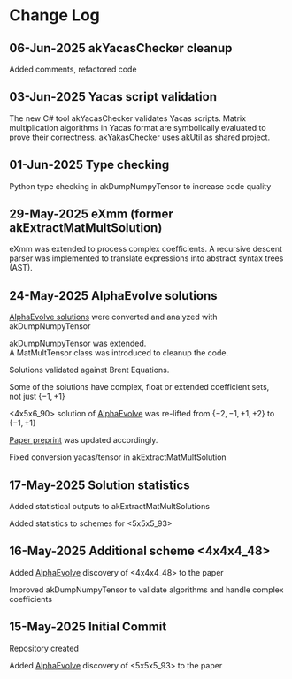 # Change Log

## 06-Jun-2025 akYacasChecker cleanup

Added comments, refactored code

## 03-Jun-2025 Yacas script validation

The new C# tool akYacasChecker validates Yacas scripts.
Matrix multiplication algorithms in Yacas format are
symbolically evaluated to prove  their correctness.
akYakasChecker uses akUtil as shared project.

## 01-Jun-2025 Type checking

Python type checking in akDumpNumpyTensor to increase code quality

## 29-May-2025 eXmm (former akExtractMatMultSolution)

eXmm was extended to process complex coefficients.
A recursive descent parser was implemented to translate expressions
into abstract syntax trees (AST).

## 24-May-2025 AlphaEvolve solutions

[AlphaEvolve solutions](https://github.com/google-deepmind/alphaevolve_results) were converted and analyzed with akDumpNumpyTensor

akDumpNumpyTensor was extended. <br/>A MatMultTensor class was introduced to cleanup the code.

Solutions validated against Brent Equations.

Some of the solutions have complex, float or extended coefficient sets, <br/>not just $\lbrace -1, +1 \rbrace$

<4x5x6_90> solution of [AlphaEvolve](https://github.com/google-deepmind/alphaevolve_results) was re-lifted from $\lbrace -2, -1, +1, +2 \rbrace$ to $\lbrace -1, +1 \rbrace$

[Paper preprint](https://github.com/a1880/matrix-multiplication/blob/master/papers/Kemper%20-%202025%20-%20From%20F2%20to%20Z%20Solutions%20for%20Brent%20Equations.pdf) was updated accordingly.

Fixed conversion yacas/tensor in akExtractMatMultSolution

## 17-May-2025 Solution statistics

Added statistical outputs to akExtractMatMultSolutions

Added statistics to schemes for <5x5x5_93>

## 16-May-2025 Additional scheme <4x4x4_48>

Added [AlphaEvolve](https://github.com/google-deepmind/alphaevolve_results) discovery of <4x4x4_48> to the paper

Improved akDumpNumpyTensor to validate algorithms and handle complex coefficients

## 15-May-2025 Initial Commit

Repository created

Added [AlphaEvolve](https://github.com/google-deepmind/alphaevolve_results) discovery of <5x5x5_93> to the paper

